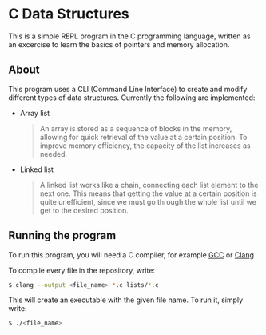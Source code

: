 # C Data Structures

This is a simple REPL program in the C programming language, written as an excercise to learn the basics of pointers and memory allocation.

## About

This program uses a CLI (Command Line Interface) to create and modify different types of data structures. Currently the following are implemented:

-   Array list
    > An array is stored as a sequence of blocks in the memory, allowing for quick retrieval of the value at a certain position. To improve memory efficiency, the capacity of the list increases as needed.
-   Linked list
    > A linked list works like a chain, connecting each list element to the next one. This means that getting the value at a certain position is quite unefficient, since we must go through the whole list until we get to the desired position.

## Running the program

To run this program, you will need a C compiler, for example [GCC](https://gcc.gnu.org/) or [Clang](https://clang.llvm.org/)

To compile every file in the repository, write:

```bash
$ clang --output <file_name> *.c lists/*.c
```

This will create an executable with the given file name. To run it, simply write:

```bash
$ ./<file_name>
```
